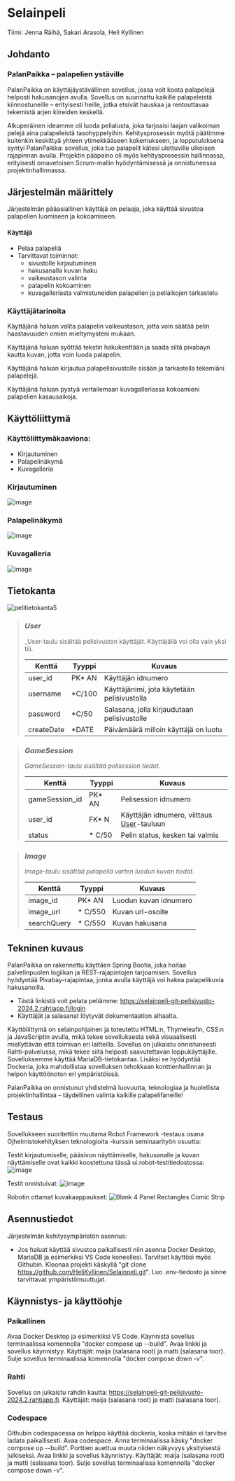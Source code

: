 # Selainpeli

Tiimi: Jenna Räihä, Sakari Arasola, Heli Kyllinen

## Johdanto

### PalanPaikka – palapelien ystäville

PalanPaikka on käyttäjäystävällinen sovellus, jossa voit koota palapelejä helposti hakusanojen avulla. Sovellus on suunnattu kaikille palapeleistä kiinnostuneille – erityisesti heille, jotka etsivät hauskaa ja rentouttavaa tekemistä arjen kiireiden keskellä.

Alkuperäinen ideamme oli luoda pelialusta, joka tarjoaisi laajan valikoiman pelejä aina palapeleistä tasohyppelyihin. Kehitysprosessin myötä päätimme kuitenkin keskittyä yhteen ytimekkääseen kokemukseen, ja lopputuloksena syntyi PalanPaikka: sovellus, joka tuo palapelit kätesi ulottuville ulkoisen rajapinnan avulla. Projektin pääpaino oli myös kehitysprosessin hallinnassa, erityisesti omavetoisen Scrum-mallin hyödyntämisessä ja onnistuneessa projektinhallinnassa.

## Järjestelmän määrittely

Järjestelmän pääasiallinen käyttäjä on pelaaja, joka käyttää sivustoa palapelien luomiseen ja kokoamiseen.

#### Käyttäjä

- Pelaa palapeliä
- Tarvittavat toiminnot:
    - sivustolle kirjautuminen
    - hakusanalla kuvan haku
    - vaikeustason valinta
    - palapelin kokoaminen
    - kuvagalleriasta valmistuneiden palapelien ja peliaikojen tarkastelu

### Käyttäjätarinoita

Käyttäjänä haluan valita palapelin vaikeustason, jotta voin säätää pelin haastavuuden omien mieltymysteni mukaan.

Käyttäjänä haluan syöttää tekstin hakukenttään ja saada siitä pixabayn kautta kuvan, jotta voin luoda palapelin.

Käyttäjänä haluan kirjautua palapelisivustolle sisään ja tarkastella tekemiäni palapelejä.

Käyttäjänä haluan pystyä vertailemaan kuvagalleriassa kokoamieni palapelien kasausaikoja.

## Käyttöliittymä

### Käyttöliittymäkaaviona:
- Kirjautuminen
- Palapelinäkymä
- Kuvagalleria

### Kirjautuminen
![image](https://github.com/user-attachments/assets/a053d49b-479a-49f0-8be2-d7bf8def8454)

### Palapelinäkymä
![image](https://github.com/user-attachments/assets/488a257a-61fe-4263-9dd5-074bd14d983c)

### Kuvagalleria
![image](https://github.com/user-attachments/assets/8555a9e8-5d4e-4e65-a641-174b5ae290d3)

## Tietokanta

![pelitietokanta5](https://github.com/user-attachments/assets/07e6bf68-3f8e-48df-9027-3f97257ff6cc)

> ### _User_
> _User-taulu sisältää pelisivuston käyttäjät. Käyttäjällä voi olla vain yksi tili.
>
> Kenttä | Tyyppi | Kuvaus
> ------ | ------ | ------
> user_id | PK* AN | Käyttäjän idnumero
> username | *C/100 | Käyttäjänimi, jota käytetään pelisivustolla
> password | *C/50 | Salasana, jolla kirjaudutaan pelisivustolle
> createDate | *DATE | Päivämäärä milloin käyttäjä on luotu

> ### _GameSession_
> _GameSession-taulu sisältää pelisession tiedot._
>
> Kenttä | Tyyppi | Kuvaus
> ------ | ------ | ------
> gameSession_id | PK* AN | Pelisession idnumero
> user_id | FK* N | Käyttäjän idnumero, viittaus [User](#User)-tauluun
> status | * C/50 | Pelin status, kesken tai valmis

> ### _Image_
> _Image-taulu sisältää palapeliä varten luodun kuvan tiedot._
>
> Kenttä | Tyyppi | Kuvaus
> ------ | ------ | ------
> image_id | PK* AN | Luodun kuvan idnumero
> image_url| * C/550 | Kuvan url-osoite
> searchQuery| * C/550 | Kuvan hakusana

## Tekninen kuvaus

PalanPaikka on rakennettu käyttäen Spring Bootia, joka hoitaa palvelinpuolen logiikan ja REST-rajapintojen tarjoamisen. Sovellus hyödyntää Pixabay-rajapintaa, jonka avulla käyttäjä voi hakea palapelikuvia hakusanoilla.

- Tästä linkistä voit pelata peliämme: https://selainpeli-git-pelisivusto-2024.2.rahtiapp.fi/login
- Käyttäjät ja salasanat löytyvät dokumentaation alhaalta.

Käyttöliittymä on selainpohjainen ja toteutettu HTML:n, Thymeleafin, CSS:n ja JavaScriptin avulla, mikä tekee sovelluksesta sekä visuaalisesti miellyttävän että toimivan eri laitteilla. Sovellus on julkaistu onnistuneesti Rahti-palvelussa, mikä tekee siitä helposti saavutettavan loppukäyttäjille. Sovelluksemme käyttää MariaDB-tietokantaa. Lisäksi se hyödyntää Dockeria, joka mahdollistaa sovelluksen tehokkaan konttienhallinnan ja helpon käyttöönoton eri ympäristöissä.

PalanPaikka on onnistunut yhdistelmä luovuutta, teknologiaa ja huolellista projektinhallintaa – täydellinen valinta kaikille palapelifaneille!

## Testaus

Sovellukseen suoritettiin muutama Robot Framework -testaus osana Ojhelmistokehityksen teknologioita -kurssin seminaarityön osuutta:

Testit kirjautumiselle, pääsivun näyttämiselle, hakusanalle ja kuvan näyttämiselle ovat kaikki koostettuna tässä ui.robot-testitiedostossa:
![image](https://github.com/user-attachments/assets/2588258b-dbe0-488e-9a81-571832da8e5a)

Testit onnistuivat:
![image](https://github.com/user-attachments/assets/1a381324-61c1-404b-9b8e-1720c5f4d5d4)

Robotin ottamat kuvakaappaukset:
![Blank 4 Panel Rectangles Comic Strip](https://github.com/user-attachments/assets/accc4c10-0a62-471b-9aec-af2ddabc7b5b)

## Asennustiedot

Järjestelmän kehitysympäristön asennus:
- Jos haluat käyttää sivustoa paikallisesti niin asenna Docker Desktop, MariaDB ja esimerkiksi VS Code koneellesi. Tarvitset käyttösi myös Githubin. Kloonaa projekti käskyllä "git clone https://github.com/HeliKyllinen/Selainpeli.git". Luo .env-tiedosto ja sinne tarvittavat ympäristömuuttujat.  

## Käynnistys- ja käyttöohje

### Paikallinen
Avaa Docker Desktop ja esimerkiksi VS Code. Käynnistä sovellus terminaalissa komennolla "docker compose up --build". Avaa linkki ja sovellus käynnistyy. Käyttäjät: maija (salasana root) ja matti (salasana toor). Sulje sovellus terminaalissa komennolla "docker compose down -v".

### Rahti
Sovellus on julkaistu rahdin kautta: https://selainpeli-git-pelisivusto-2024.2.rahtiapp.fi. Käyttäjät: maija (salasana root) ja matti (salasana toor).

### Codespace
Githubin codespacessa on helppo käyttää dockeria, koska mitään ei tarvitse ladata paikallisesti. Avaa codespace. Anna terminaalissa käsky "docker compose up --build". Porttien auettua muuta niiden näkyvyys yksityisestä julkiseksi. Avaa linkki ja sovellus käynnistyy. Käyttäjät: maija (salasana root) ja matti (salasana toor). Sulje sovellus terminaalissa komennolla "docker compose down -v". 
